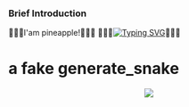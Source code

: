 ### Brief Introduction
🍍🍍🍍I'am pineapple!🍍🍍🍍
🍍🍍🍍<a href="https://git.io/typing-svg"><img src="https://readme-typing-svg.herokuapp.com?font=Noto+Sans+Japanese&weight=600&size=33&duration=1500&pause=500&color=4280FFC4&multiline=true&width=1800&height=370&lines=I+am+a+sophomore+student+currently+studying+artificial+intelligence.+;I+am+also+learning+about+web+development+and+software+development.;Please+feel+free+to+give+me+guidance+and+advice.;+;%E7%A7%81%E3%81%AF2%E5%B9%B4%E7%94%9F%E3%81%AE%E5%AD%A6%E7%94%9F%E3%81%A7%E3%80%81%E7%8F%BE%E5%9C%A8%E4%BA%BA%E5%B7%A5%E7%9F%A5%E8%83%BD%E3%82%92%E5%AD%A6%E3%82%93%E3%81%A7%E3%81%84%E3%81%BE%E3%81%99;%E5%90%8C%E6%99%82%E3%81%AB%E3%80%81%E3%82%A6%E3%82%A7%E3%83%96%E9%96%8B%E7%99%BA%E3%81%A8%E3%82%BD%E3%83%95%E3%83%88%E3%82%A6%E3%82%A7%E3%82%A2%E9%96%8B%E7%99%BA%E3%81%AB%E3%82%82%E9%96%A2%E5%BF%83%E3%81%8C%E3%81%82%E3%82%8A%E3%81%BE%E3%81%99%E3%80%82;%E3%81%A9%E3%81%86%E3%81%9E%E3%82%88%E3%82%8D%E3%81%97%E3%81%8F%E3%81%8A%E9%A1%98%E3%81%84%E3%81%97%E3%81%BE%E3%81%99%E3%80%82;+++++++++++++++++++++++++++++++++++++++++++++++;++++++++++++++++++++++++++++++++++++++++++++++++" alt="Typing SVG" /></a>🍍🍍🍍

# a fake generate_snake

<div align="center"><img src="https://cdn.jsdelivr.net/gh/Achuan-2/Achuan-2/assets/github-contribution-grid-snake.svg" ></div>


<!--
**Bigpineapple1024/Bigpineapple1024** is a ✨ _special_ ✨ repository because its `README.md` (this file) appears on your GitHub profile.

Here are some ideas to get you started:

- 🔭 I’m currently working on save the world!
- 🌱 I’m currently learning 
- 👯 I’m looking to collaborate on ...
- 🤔 I’m looking for help with ...
- 💬 Ask me about ...
- 📫 How to reach me: ...
- 😄 Pronouns: ...
- ⚡ Fun fact: ...
-->
